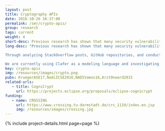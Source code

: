 ```yaml
---
layout: post
title: Cryptography APIs
date: 2016-10-26 16:37:00
permalink: /smr/crypto-apis/
group: research
tags: current
weight: 4
short-desc: Previous research has shown that many security vulnerabilities exist due to developer's misuse of cryptography APIs. In other words, developers make mistakes while using the APIs and these mistakes can lead to serious security threats. In this project, we investigate the reasons for such mistakes and develop tools to improve the situation. 
long-desc: "Previous research has shown that many security vulnerabilities exist due to developer's misuse of cryptography APIs. In other words, developers make mistakes while using the APIs and these mistakes can lead to serious security threats. In this project, we investigate the reasons for such mistakes and develop tools on how to improve the situation. 

Through analyzing StackOverflow posts, GitHub repositories, and conducting two surveys of a total of 48 application developers, we collect the problems developers face with the current cryptography APIs and their suggestions for improvement. Some of our findings included that developers have problems choosing the correct algorithm to use and also want higher level abstractions such as tasks. To address these issues, we looked closer at the cryptography domain, and realized that there is a wide variety of cryptographic components and algorithms (e.g., ciphers, digests, signatures, etc.) and that each of these components comes with its own *variability*. For example, a cipher can be symmetric or asymmetric. If it is symmetric, it can operate on blocks or streams. Additionally, there are different modes of operations (e.g., ECB vs CBC) as well as different padding schemes. In order to deal with this huge variability space, we model cryptographic components using concepts from feature modeling. However, such components have many attributes. Additionally, some cryptography solutions may use multiple components at the same time. We, therefore, need additional modeling notations than those offered by basic feature modeling. 

We are currently using Clafer as a modeling language and investigating its ability to successfully model cryptography components. The variability model we are developing will be used as a part of a software product line solution for automatically generating code snippets corresponding to common cryptography tasks. Thus, application developers can select the tasks they need (e.g., store password) and configure components according to their needs before getting the corresponding code snippet."
key: crypto-apis
img: /resources/images/crypto.png
pubs: KruegerASE17,NadiICSE2016,NADIVamos16,ArztOnward2015
related-urls:
   - title: CogniCrypt
     url: https://projects.eclipse.org/proposals/eclipse-cognicrypt
funding:
   - name: CROSSING
     url: https://www.crossing.tu-darmstadt.de/crc_1119/index.en.jsp
     img: /resources/images/crossing.jpg
---
```


{% include project-details.html page=page %}
